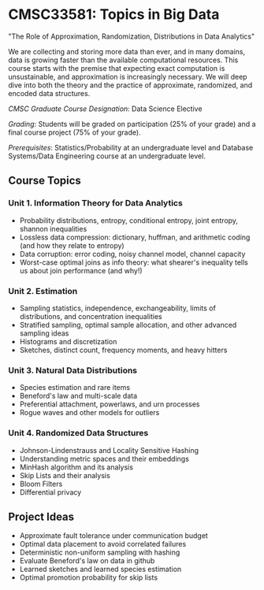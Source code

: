 # CMSC33581: Topics in Big Data
"The Role of Approximation, Randomization, Distributions in Data Analytics"

We are collecting and storing more data than ever, and in many domains, data is growing faster than the available computational resources. This course starts with the premise that expecting exact computation is unsustainable, and approximation is increasingly necessary. We will deep dive into both the theory and the practice of approximate, randomized, and encoded data structures.

*CMSC Graduate Course Designation*: Data Science Elective

*Grading*: Students will be graded on participation (25% of your grade) and a final course project (75% of your grade).

*Prerequisites*: Statistics/Probability at an undergraduate level and Database Systems/Data Engineering course at an undergraduate level.

## Course Topics

### Unit 1. Information Theory for Data Analytics
* Probability distributions, entropy, conditional entropy, joint entropy, shannon inequalities
* Lossless data compression: dictionary, huffman, and arithmetic coding (and how they relate to entropy)
* Data corruption: error coding, noisy channel model, channel capacity
* Worst-case optimal joins as info theory: what shearer's inequality tells us about join performance (and why!)

### Unit 2. Estimation
* Sampling statistics, independence, exchangeability, limits of distributions, and concentration inequalities
* Stratified sampling, optimal sample allocation, and other advanced sampling ideas
* Histograms and discretization
* Sketches, distinct count, frequency moments, and heavy hitters

### Unit 3. Natural Data Distributions
* Species estimation and rare items
* Beneford's law and multi-scale data
* Preferential attachment, powerlaws, and urn processes
* Rogue waves and other models for outliers

### Unit 4. Randomized Data Structures
* Johnson-Lindenstrauss and Locality Sensitive Hashing
* Understanding metric spaces and their embeddings
* MinHash algorithm and its analysis
* Skip Lists and their analysis
* Bloom Filters
* Differential privacy

## Project Ideas
* Approximate fault tolerance under communication budget
* Optimal data placement to avoid correlated failures
* Deterministic non-uniform sampling with hashing
* Evaluate Beneford's law on data in github
* Learned sketches and learned species estimation
* Optimal promotion probability for skip lists
